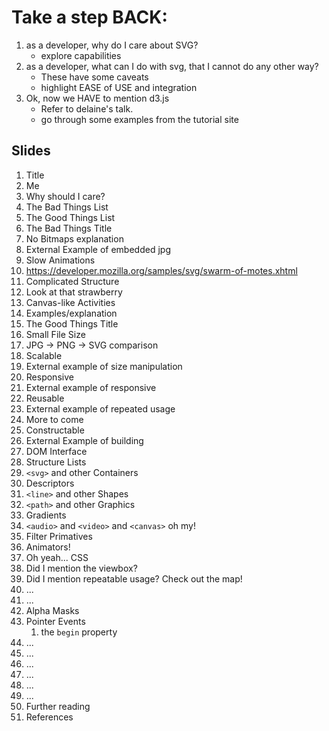 # Take a step BACK:
1. as a developer, why do I care about SVG?
    - explore capabilities
1. as a developer, what can I do with svg, that I cannot do any other way?
    - These have some caveats
    - highlight EASE of USE and integration
1. Ok, now we HAVE to mention d3.js
    - Refer to delaine's talk.
    - go through some examples from the tutorial site
    
## Slides
1. Title
1. Me
1. Why should I care?
1. The Bad Things List
1. The Good Things List
1. The Bad Things Title
1. No Bitmaps explanation
1. External Example of embedded jpg
1. Slow Animations
1. https://developer.mozilla.org/samples/svg/swarm-of-motes.xhtml
1. Complicated Structure
1. Look at that strawberry
1. Canvas-like Activities
1. Examples/explanation
1. The Good Things Title
1. Small File Size
1. JPG -> PNG -> SVG comparison
1. Scalable
1. External example of size manipulation
1. Responsive
1. External example of responsive
1. Reusable
1. External example of repeated usage
1. More to come
1. Constructable
1. External Example of building
1. DOM Interface
1. Structure Lists
1. `<svg>` and other Containers
1. Descriptors
1. `<line>` and other Shapes
1. `<path>` and other Graphics
1. Gradients
1. `<audio>` and `<video>` and `<canvas>` oh my!
1. Filter Primatives
1. Animators!
1. Oh yeah... CSS
1. Did I mention the viewbox?
1. Did I mention repeatable usage? Check out the map!
1. ...
1. ...
1. Alpha Masks
1. Pointer Events
    1. the `begin` property
1. ...
1. ...
1. ...
1. ...
1. ...
1. ...
1. Further reading
1. References
